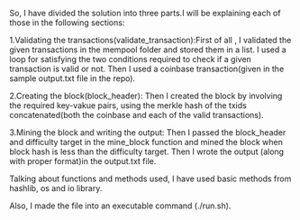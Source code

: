 So, I have divided the solution into three parts.I will be explaining each of those in the following sections:

1.Validating the transactions(validate_transaction):First of all , I validated the given transactions in the mempool folder and stored them in a list. I used a loop for satisfying the two conditions required to check if a given transaction is valid or not. Then I used a coinbase transaction(given in the sample output.txt file in the repo).

2.Creating the block(block_header): Then I created the block by involving the required key-vakue pairs, using the merkle hash of the txids concatenated(both the coinbase and each of the valid transactions).

3.Mining the block and writing the output: Then I passed the block_header and difficulty target in the mine_block function and mined the block when block hash is less than the difficulty target. Then I wrote the output (along with proper format)in the output.txt file.


Talking about functions and methods used, I have used basic methods from hashlib, os and io library.

Also, I made the file into an executable command (./run.sh).
